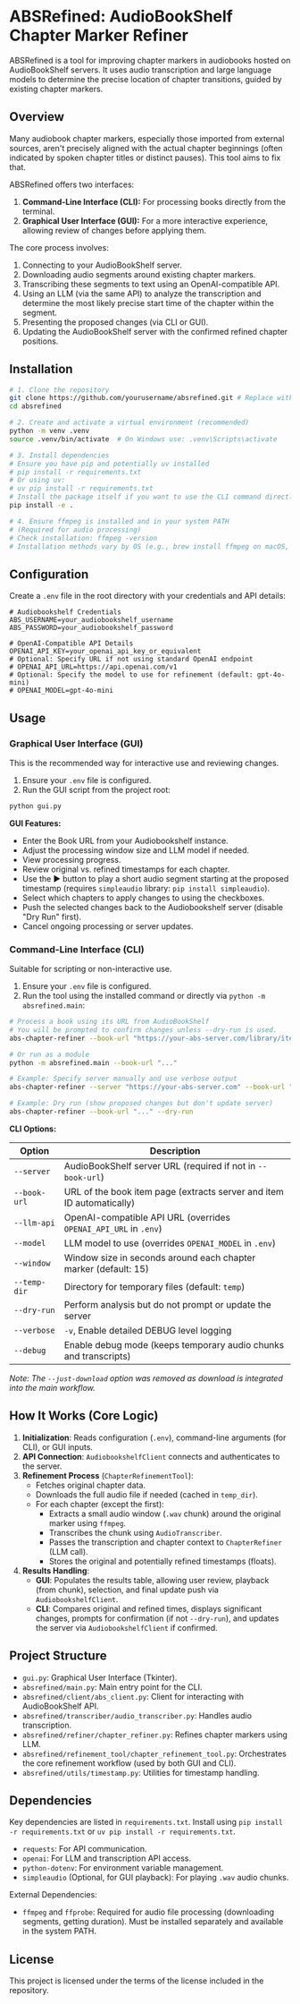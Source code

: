 # ABSRefined: AudioBookShelf Chapter Marker Refiner

ABSRefined is a tool for improving chapter markers in audiobooks hosted on AudioBookShelf servers. It uses audio transcription and large language models to determine the precise location of chapter transitions, guided by existing chapter markers.

## Overview

Many audiobook chapter markers, especially those imported from external sources, aren't precisely aligned with the actual chapter beginnings (often indicated by spoken chapter titles or distinct pauses). This tool aims to fix that.

ABSRefined offers two interfaces:

1.  **Command-Line Interface (CLI):** For processing books directly from the terminal.
2.  **Graphical User Interface (GUI):** For a more interactive experience, allowing review of changes before applying them.

The core process involves:

1.  Connecting to your AudioBookShelf server.
2.  Downloading audio segments around existing chapter markers.
3.  Transcribing these segments to text using an OpenAI-compatible API.
4.  Using an LLM (via the same API) to analyze the transcription and determine the most likely precise start time of the chapter within the segment.
5.  Presenting the proposed changes (via CLI or GUI).
6.  Updating the AudioBookShelf server with the confirmed refined chapter positions.

## Installation

```bash
# 1. Clone the repository
git clone https://github.com/yourusername/absrefined.git # Replace with actual URL if different
cd absrefined

# 2. Create and activate a virtual environment (recommended)
python -m venv .venv
source .venv/bin/activate  # On Windows use: .venv\Scripts\activate

# 3. Install dependencies
# Ensure you have pip and potentially uv installed
# pip install -r requirements.txt
# Or using uv:
# uv pip install -r requirements.txt
# Install the package itself if you want to use the CLI command directly
pip install -e .

# 4. Ensure ffmpeg is installed and in your system PATH
# (Required for audio processing)
# Check installation: ffmpeg -version
# Installation methods vary by OS (e.g., brew install ffmpeg on macOS, apt install ffmpeg on Debian/Ubuntu)
```

## Configuration

Create a `.env` file in the root directory with your credentials and API details:

```dotenv
# Audiobookshelf Credentials
ABS_USERNAME=your_audiobookshelf_username
ABS_PASSWORD=your_audiobookshelf_password

# OpenAI-Compatible API Details
OPENAI_API_KEY=your_openai_api_key_or_equivalent
# Optional: Specify URL if not using standard OpenAI endpoint
# OPENAI_API_URL=https://api.openai.com/v1
# Optional: Specify the model to use for refinement (default: gpt-4o-mini)
# OPENAI_MODEL=gpt-4o-mini
```

## Usage

### Graphical User Interface (GUI)

This is the recommended way for interactive use and reviewing changes.

1.  Ensure your `.env` file is configured.
2.  Run the GUI script from the project root:

```bash
python gui.py
```

**GUI Features:**

*   Enter the Book URL from your Audiobookshelf instance.
*   Adjust the processing window size and LLM model if needed.
*   View processing progress.
*   Review original vs. refined timestamps for each chapter.
*   Use the ▶ button to play a short audio segment starting at the proposed timestamp (requires `simpleaudio` library: `pip install simpleaudio`).
*   Select which chapters to apply changes to using the checkboxes.
*   Push the selected changes back to the Audiobookshelf server (disable "Dry Run" first).
*   Cancel ongoing processing or server updates.

### Command-Line Interface (CLI)

Suitable for scripting or non-interactive use.

1.  Ensure your `.env` file is configured.
2.  Run the tool using the installed command or directly via `python -m absrefined.main`:

```bash
# Process a book using its URL from AudioBookShelf
# You will be prompted to confirm changes unless --dry-run is used.
abs-chapter-refiner --book-url "https://your-abs-server.com/library/item/your-book-id"

# Or run as a module
python -m absrefined.main --book-url "..."

# Example: Specify server manually and use verbose output
abs-chapter-refiner --server "https://your-abs-server.com" --book-url "..." --verbose

# Example: Dry run (show proposed changes but don't update server)
abs-chapter-refiner --book-url "..." --dry-run
```

**CLI Options:**

| Option        | Description                                                            |
|---------------|------------------------------------------------------------------------|
| `--server`    | AudioBookShelf server URL (required if not in `--book-url`)            |
| `--book-url`  | URL of the book item page (extracts server and item ID automatically)  |
| `--llm-api`   | OpenAI-compatible API URL (overrides `OPENAI_API_URL` in `.env`)       |
| `--model`     | LLM model to use (overrides `OPENAI_MODEL` in `.env`)                |
| `--window`    | Window size in seconds around each chapter marker (default: 15)        |
| `--temp-dir`  | Directory for temporary files (default: `temp`)                        |
| `--dry-run`   | Perform analysis but do not prompt or update the server                |
| `--verbose`   | `-v`, Enable detailed DEBUG level logging                              |
| `--debug`     | Enable debug mode (keeps temporary audio chunks and transcripts)       |

*Note: The `--just-download` option was removed as download is integrated into the main workflow.* 

## How It Works (Core Logic)

1.  **Initialization**: Reads configuration (`.env`), command-line arguments (for CLI), or GUI inputs.
2.  **API Connection**: `AudiobookshelfClient` connects and authenticates to the server.
3.  **Refinement Process** (`ChapterRefinementTool`):
    *   Fetches original chapter data.
    *   Downloads the full audio file if needed (cached in `temp_dir`).
    *   For each chapter (except the first):
        *   Extracts a small audio window (`.wav` chunk) around the original marker using `ffmpeg`.
        *   Transcribes the chunk using `AudioTranscriber`.
        *   Passes the transcription and chapter context to `ChapterRefiner` (LLM call).
        *   Stores the original and potentially refined timestamps (floats).
4.  **Results Handling**:
    *   **GUI**: Populates the results table, allowing user review, playback (from chunk), selection, and final update push via `AudiobookshelfClient`.
    *   **CLI**: Compares original and refined times, displays significant changes, prompts for confirmation (if not `--dry-run`), and updates the server via `AudiobookshelfClient` if confirmed.

## Project Structure

- `gui.py`: Graphical User Interface (Tkinter).
- `absrefined/main.py`: Main entry point for the CLI.
- `absrefined/client/abs_client.py`: Client for interacting with AudioBookShelf API.
- `absrefined/transcriber/audio_transcriber.py`: Handles audio transcription.
- `absrefined/refiner/chapter_refiner.py`: Refines chapter markers using LLM.
- `absrefined/refinement_tool/chapter_refinement_tool.py`: Orchestrates the core refinement workflow (used by both GUI and CLI).
- `absrefined/utils/timestamp.py`: Utilities for timestamp handling.

## Dependencies

Key dependencies are listed in `requirements.txt`. Install using `pip install -r requirements.txt` or `uv pip install -r requirements.txt`.

- `requests`: For API communication.
- `openai`: For LLM and transcription API access.
- `python-dotenv`: For environment variable management.
- `simpleaudio` (Optional, for GUI playback): For playing `.wav` audio chunks.

External Dependencies:

- `ffmpeg` and `ffprobe`: Required for audio file processing (downloading segments, getting duration). Must be installed separately and available in the system PATH.

## License

This project is licensed under the terms of the license included in the repository. 